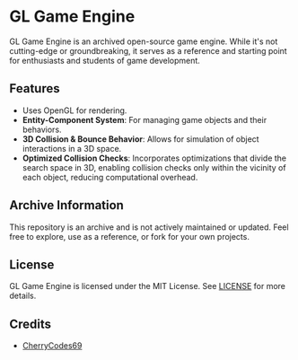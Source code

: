# GL Game Engine

GL Game Engine is an archived open-source game engine. While it's not cutting-edge or groundbreaking, it serves as a reference and starting point for enthusiasts and students of game development.

## Features

- Uses OpenGL for rendering.
- **Entity-Component System**: For managing game objects and their behaviors.
- **3D Collision & Bounce Behavior**: Allows for simulation of object interactions in a 3D space.
- **Optimized Collision Checks**: Incorporates optimizations that divide the search space in 3D, enabling collision checks only within the vicinity of each object, reducing computational overhead.

## Archive Information

This repository is an archive and is not actively maintained or updated. Feel free to explore, use as a reference, or fork for your own projects.

## License

GL Game Engine is licensed under the MIT License. See [LICENSE](link-to-license-file) for more details.

## Credits

- [CherryCodes69](https://github.com/cherrycodes69)